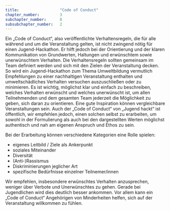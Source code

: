 ```yaml
---
title: 					"Code of Conduct"
chapter_number: 		3
subchapter_number:		8
subsubchapter_number:	2
---
```


Ein „Code of Conduct“, also veröffentlichte Verhaltensregeln, die für alle während und um die Veranstaltung gelten, ist nicht zwingend nötig für einen Jugend-Hackathon. Er hilft jedoch bei der Orientierung und der klaren Kommunikation von Grundwerten, Haltungen und erwünschtem sowie unerwünschtem Verhalten.
Die Verhaltensregeln sollten gemeinsam im Team definiert werden und sich mit den Zielen der Veranstaltung decken. So wird ein Jugend-Hackathon zum Thema Umweltbildung vermutlich Empfehlungen zu einer nachhaltigen Veranstaltung enthalten und umweltschädliches Verhalten versuchen auszuschließen oder zu minimieren.
Es ist wichtig, möglichst klar und einfach zu beschreiben, welches Verhalten erwünscht und welches unerwünscht ist, um allen Teilnehmenden und dem gesamten Team jederzeit die Möglichkeit zu geben, sich daran zu orientieren. Eine gute Inspiration können vergleichbare Veranstaltungen sein. Auch der „Code of Conduct“ von „Jugend hackt“ ist öffentlich, wir empfehlen jedoch, einen solchen selbst zu erarbeiten, um sowohl in der Formulierung als auch bei den dargestellten Werten möglichst authentisch und nah am eigenen Anspruch und Ethos zu sein.

Bei der Erarbeitung können verschiedene Kategorien eine Rolle spielen:

* eigenes Leitbild / Ziele als Ankerpunkt
* soziales Miteinander
* Diversität
* (Anti-)Rassismus
* Diskriminierungen jeglicher Art
* spezifische Bedürfnisse einzelner Teilnemer/innen

Wir empfehlen, insbesondere erwünschtes Verhalten anzusprechen, weniger über Verbote und Unerwünschtes zu gehen. Gerade bei Jugendlichen wird dies deutlich besser ankommen. Vor allem kann ein „Code of Conduct“ Angehörigen von Minderheiten helfen, sich auf der Veranstaltung willkommen zu fühlen.